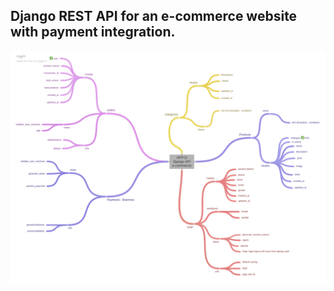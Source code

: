 ## Django REST API for an e-commerce website with payment integration.

<img src="appd.png" alt="drawing" width="980"/>
